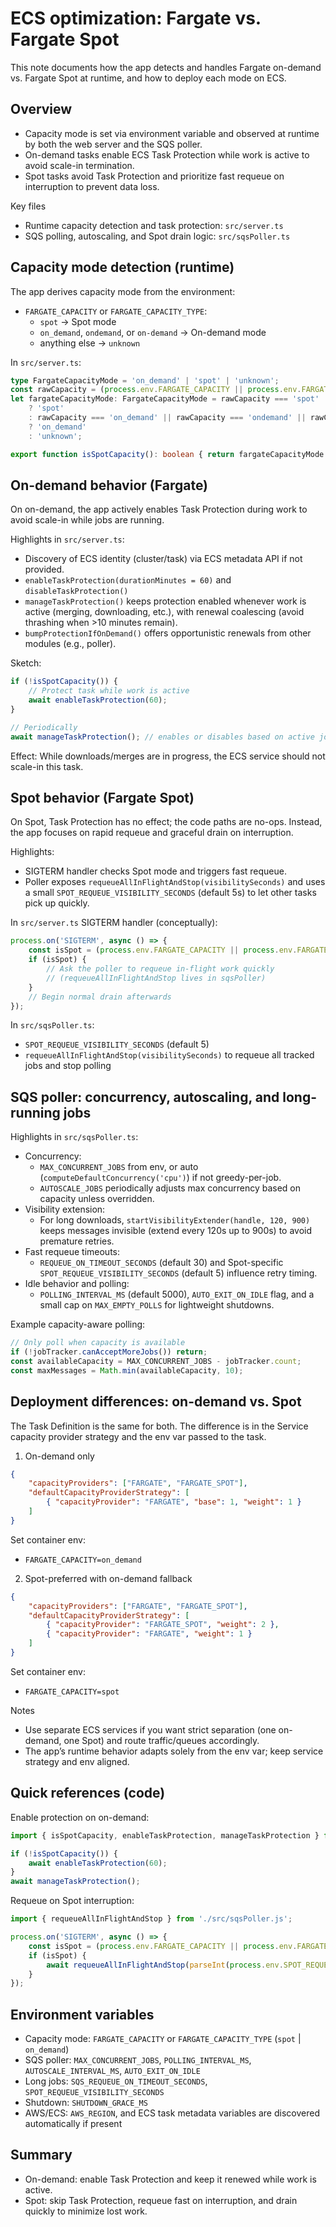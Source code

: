 # ECS optimization: Fargate vs. Fargate Spot

This note documents how the app detects and handles Fargate on-demand vs. Fargate Spot at runtime, and how to deploy each mode on ECS.

## Overview

- Capacity mode is set via environment variable and observed at runtime by both the web server and the SQS poller.
- On-demand tasks enable ECS Task Protection while work is active to avoid scale-in termination.
- Spot tasks avoid Task Protection and prioritize fast requeue on interruption to prevent data loss.

Key files

- Runtime capacity detection and task protection: `src/server.ts`
- SQS polling, autoscaling, and Spot drain logic: `src/sqsPoller.ts`

## Capacity mode detection (runtime)

The app derives capacity mode from the environment:

- `FARGATE_CAPACITY` or `FARGATE_CAPACITY_TYPE`:
  - `spot` → Spot mode
  - `on_demand`, `ondemand`, or `on-demand` → On-demand mode
  - anything else → `unknown`

In `src/server.ts`:

```ts
type FargateCapacityMode = 'on_demand' | 'spot' | 'unknown';
const rawCapacity = (process.env.FARGATE_CAPACITY || process.env.FARGATE_CAPACITY_TYPE || '').toLowerCase();
let fargateCapacityMode: FargateCapacityMode = rawCapacity === 'spot'
	? 'spot'
	: rawCapacity === 'on_demand' || rawCapacity === 'ondemand' || rawCapacity === 'on-demand'
	? 'on_demand'
	: 'unknown';

export function isSpotCapacity(): boolean { return fargateCapacityMode === 'spot'; }
```

## On-demand behavior (Fargate)

On on-demand, the app actively enables Task Protection during work to avoid scale-in while jobs are running.

Highlights in `src/server.ts`:

- Discovery of ECS identity (cluster/task) via ECS metadata API if not provided.
- `enableTaskProtection(durationMinutes = 60)` and `disableTaskProtection()`
- `manageTaskProtection()` keeps protection enabled whenever work is active (merging, downloading, etc.), with renewal coalescing (avoid thrashing when >10 minutes remain).
- `bumpProtectionIfOnDemand()` offers opportunistic renewals from other modules (e.g., poller).

Sketch:

```ts
if (!isSpotCapacity()) {
	// Protect task while work is active
	await enableTaskProtection(60);
}

// Periodically
await manageTaskProtection(); // enables or disables based on active job counts
```

Effect: While downloads/merges are in progress, the ECS service should not scale-in this task.

## Spot behavior (Fargate Spot)

On Spot, Task Protection has no effect; the code paths are no-ops. Instead, the app focuses on rapid requeue and graceful drain on interruption.

Highlights:

- SIGTERM handler checks Spot mode and triggers fast requeue.
- Poller exposes `requeueAllInFlightAndStop(visibilitySeconds)` and uses a small `SPOT_REQUEUE_VISIBILITY_SECONDS` (default 5s) to let other tasks pick up quickly.

In `src/server.ts` SIGTERM handler (conceptually):

```ts
process.on('SIGTERM', async () => {
	const isSpot = (process.env.FARGATE_CAPACITY || process.env.FARGATE_CAPACITY_TYPE || '').toLowerCase() === 'spot';
	if (isSpot) {
		// Ask the poller to requeue in-flight work quickly
		// (requeueAllInFlightAndStop lives in sqsPoller)
	}
	// Begin normal drain afterwards
});
```

In `src/sqsPoller.ts`:

- `SPOT_REQUEUE_VISIBILITY_SECONDS` (default 5)
- `requeueAllInFlightAndStop(visibilitySeconds)` to requeue all tracked jobs and stop polling

## SQS poller: concurrency, autoscaling, and long-running jobs

Highlights in `src/sqsPoller.ts`:

- Concurrency:
	- `MAX_CONCURRENT_JOBS` from env, or auto (`computeDefaultConcurrency('cpu')`) if not greedy-per-job.
	- `AUTOSCALE_JOBS` periodically adjusts max concurrency based on capacity unless overridden.
- Visibility extension:
	- For long downloads, `startVisibilityExtender(handle, 120, 900)` keeps messages invisible (extend every 120s up to 900s) to avoid premature retries.
- Fast requeue timeouts:
	- `REQUEUE_ON_TIMEOUT_SECONDS` (default 30) and Spot-specific `SPOT_REQUEUE_VISIBILITY_SECONDS` (default 5) influence retry timing.
- Idle behavior and polling:
	- `POLLING_INTERVAL_MS` (default 5000), `AUTO_EXIT_ON_IDLE` flag, and a small cap on `MAX_EMPTY_POLLS` for lightweight shutdowns.

Example capacity-aware polling:

```ts
// Only poll when capacity is available
if (!jobTracker.canAcceptMoreJobs()) return;
const availableCapacity = MAX_CONCURRENT_JOBS - jobTracker.count;
const maxMessages = Math.min(availableCapacity, 10);
```

## Deployment differences: on-demand vs. Spot

The Task Definition is the same for both. The difference is in the Service capacity provider strategy and the env var passed to the task.

1. On-demand only

```json
{
	"capacityProviders": ["FARGATE", "FARGATE_SPOT"],
	"defaultCapacityProviderStrategy": [
		{ "capacityProvider": "FARGATE", "base": 1, "weight": 1 }
	]
}
```

Set container env:

- `FARGATE_CAPACITY=on_demand`

2. Spot-preferred with on-demand fallback

```json
{
	"capacityProviders": ["FARGATE", "FARGATE_SPOT"],
	"defaultCapacityProviderStrategy": [
		{ "capacityProvider": "FARGATE_SPOT", "weight": 2 },
		{ "capacityProvider": "FARGATE", "weight": 1 }
	]
}
```

Set container env:

- `FARGATE_CAPACITY=spot`

Notes

- Use separate ECS services if you want strict separation (one on-demand, one Spot) and route traffic/queues accordingly.
- The app’s runtime behavior adapts solely from the env var; keep service strategy and env aligned.

## Quick references (code)

Enable protection on on-demand:

```ts
import { isSpotCapacity, enableTaskProtection, manageTaskProtection } from './src/server.js';

if (!isSpotCapacity()) {
	await enableTaskProtection(60);
}
await manageTaskProtection();
```

Requeue on Spot interruption:

```ts
import { requeueAllInFlightAndStop } from './src/sqsPoller.js';

process.on('SIGTERM', async () => {
	const isSpot = (process.env.FARGATE_CAPACITY || process.env.FARGATE_CAPACITY_TYPE || '').toLowerCase() === 'spot';
	if (isSpot) {
		await requeueAllInFlightAndStop(parseInt(process.env.SPOT_REQUEUE_VISIBILITY_SECONDS || '5', 10));
	}
});
```

## Environment variables

- Capacity mode: `FARGATE_CAPACITY` or `FARGATE_CAPACITY_TYPE` (`spot` | `on_demand`)
- SQS poller: `MAX_CONCURRENT_JOBS`, `POLLING_INTERVAL_MS`, `AUTOSCALE_INTERVAL_MS`, `AUTO_EXIT_ON_IDLE`
- Long jobs: `SQS_REQUEUE_ON_TIMEOUT_SECONDS`, `SPOT_REQUEUE_VISIBILITY_SECONDS`
- Shutdown: `SHUTDOWN_GRACE_MS`
- AWS/ECS: `AWS_REGION`, and ECS task metadata variables are discovered automatically if present

## Summary

- On-demand: enable Task Protection and keep it renewed while work is active.
- Spot: skip Task Protection, requeue fast on interruption, and drain quickly to minimize lost work.
